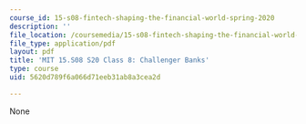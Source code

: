 ```yaml
---
course_id: 15-s08-fintech-shaping-the-financial-world-spring-2020
description: ''
file_location: /coursemedia/15-s08-fintech-shaping-the-financial-world-spring-2020/5620d789f6a066d71eeb31ab8a3cea2d_MIT15-S08S20_class8.pdf
file_type: application/pdf
layout: pdf
title: 'MIT 15.S08 S20 Class 8: Challenger Banks'
type: course
uid: 5620d789f6a066d71eeb31ab8a3cea2d

---
```

None